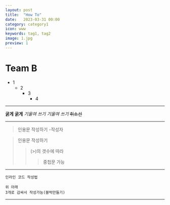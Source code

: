```yaml
---
layout: post
title:  "How To"
date:   2023-03-31 00:00
category: category1
icon: www
keywords: tag1, tag2
image: 1.jpg
preview: 1
---
```


# Team B

* 1
  - 2
    + 3
      + 4
***
__굵게__
**굵게**
_기울여 쓰기_
*기울여 쓰기*
~~취소선~~

-----

> 인용문 작성하기
-작성자

> 인용문 작성하기
>> (>)의 갯수에 따라
>>> 중첩문 가능

___

`인라인 코드 작성법`

```　
위 아래 
3개로 감싸서 작성가능(블럭만들기)
```
***
